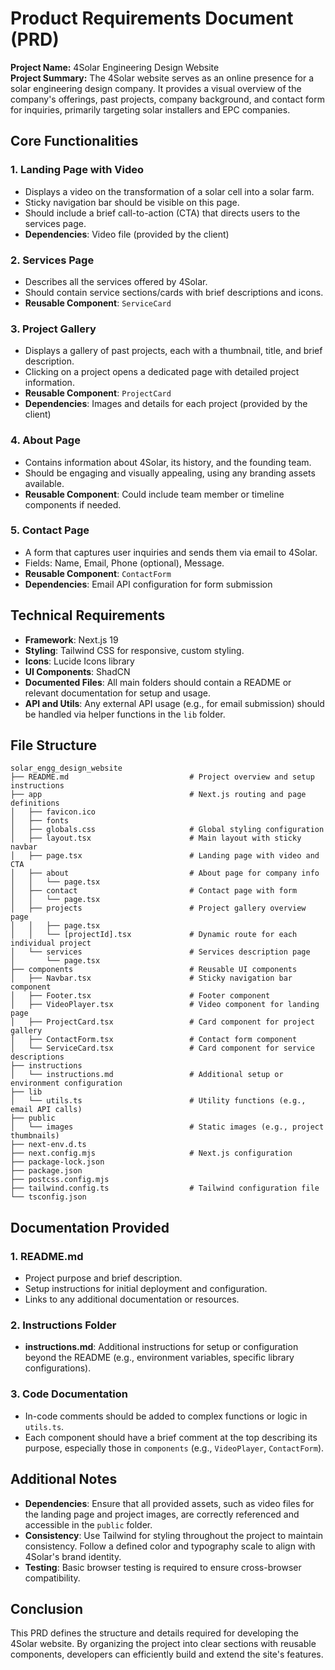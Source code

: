# Product Requirements Document (PRD)

**Project Name:** 4Solar Engineering Design Website  
**Project Summary:** The 4Solar website serves as an online presence for a solar engineering design company. It provides a visual overview of the company's offerings, past projects, company background, and contact form for inquiries, primarily targeting solar installers and EPC companies.

## Core Functionalities

### 1. Landing Page with Video

- Displays a video on the transformation of a solar cell into a solar farm.
- Sticky navigation bar should be visible on this page.
- Should include a brief call-to-action (CTA) that directs users to the services page.
- **Dependencies**: Video file (provided by the client)

### 2. Services Page

- Describes all the services offered by 4Solar.
- Should contain service sections/cards with brief descriptions and icons.
- **Reusable Component**: `ServiceCard`

### 3. Project Gallery

- Displays a gallery of past projects, each with a thumbnail, title, and brief description.
- Clicking on a project opens a dedicated page with detailed project information.
- **Reusable Component**: `ProjectCard`
- **Dependencies**: Images and details for each project (provided by the client)

### 4. About Page

- Contains information about 4Solar, its history, and the founding team.
- Should be engaging and visually appealing, using any branding assets available.
- **Reusable Component**: Could include team member or timeline components if needed.

### 5. Contact Page

- A form that captures user inquiries and sends them via email to 4Solar.
- Fields: Name, Email, Phone (optional), Message.
- **Reusable Component**: `ContactForm`
- **Dependencies**: Email API configuration for form submission

## Technical Requirements

- **Framework**: Next.js 19
- **Styling**: Tailwind CSS for responsive, custom styling.
- **Icons**: Lucide Icons library
- **UI Components**: ShadCN
- **Documented Files**: All main folders should contain a README or relevant documentation for setup and usage.
- **API and Utils**: Any external API usage (e.g., for email submission) should be handled via helper functions in the `lib` folder.

## File Structure

```plaintext
solar_engg_design_website
├── README.md                           # Project overview and setup instructions
├── app                                 # Next.js routing and page definitions
│   ├── favicon.ico
│   ├── fonts
│   ├── globals.css                     # Global styling configuration
│   ├── layout.tsx                      # Main layout with sticky navbar
│   ├── page.tsx                        # Landing page with video and CTA
│   ├── about                           # About page for company info
│   │   └── page.tsx
│   ├── contact                         # Contact page with form
│   │   └── page.tsx
│   ├── projects                        # Project gallery overview page
│   │   ├── page.tsx
│   │   └── [projectId].tsx             # Dynamic route for each individual project
│   └── services                        # Services description page
│       └── page.tsx
├── components                          # Reusable UI components
│   ├── Navbar.tsx                      # Sticky navigation bar component
│   ├── Footer.tsx                      # Footer component
│   ├── VideoPlayer.tsx                 # Video component for landing page
│   ├── ProjectCard.tsx                 # Card component for project gallery
│   ├── ContactForm.tsx                 # Contact form component
│   └── ServiceCard.tsx                 # Card component for service descriptions
├── instructions
│   └── instructions.md                 # Additional setup or environment configuration
├── lib
│   └── utils.ts                        # Utility functions (e.g., email API calls)
├── public
│   └── images                          # Static images (e.g., project thumbnails)
├── next-env.d.ts
├── next.config.mjs                     # Next.js configuration
├── package-lock.json
├── package.json
├── postcss.config.mjs
├── tailwind.config.ts                  # Tailwind configuration file
└── tsconfig.json
```

## Documentation Provided

### 1. README.md

- Project purpose and brief description.
- Setup instructions for initial deployment and configuration.
- Links to any additional documentation or resources.

### 2. Instructions Folder

- **instructions.md**: Additional instructions for setup or configuration beyond the README (e.g., environment variables, specific library configurations).

### 3. Code Documentation

- In-code comments should be added to complex functions or logic in `utils.ts`.
- Each component should have a brief comment at the top describing its purpose, especially those in `components` (e.g., `VideoPlayer`, `ContactForm`).

## Additional Notes

- **Dependencies**: Ensure that all provided assets, such as video files for the landing page and project images, are correctly referenced and accessible in the `public` folder.
- **Consistency**: Use Tailwind for styling throughout the project to maintain consistency. Follow a defined color and typography scale to align with 4Solar's brand identity.
- **Testing**: Basic browser testing is required to ensure cross-browser compatibility.

## Conclusion

This PRD defines the structure and details required for developing the 4Solar website. By organizing the project into clear sections with reusable components, developers can efficiently build and extend the site's features.
